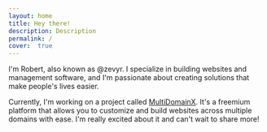 ```yaml
---
layout: home
title: Hey there!
description: Description
permalink: /
cover:  true
---
```


I'm Robert, also known as @zevyr. I specialize in building websites and management software, and I'm passionate about creating solutions that make people's lives easier.

Currently, I'm working on a project called [MultiDomainX](https://MultiDomainX.github.io). It's a freemium platform that allows you to customize and build websites across multiple domains with ease. I'm really excited about it and can't wait to share more!